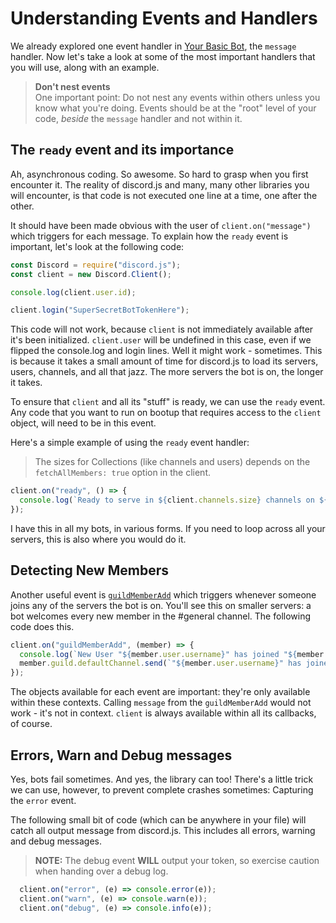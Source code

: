 # Understanding Events and Handlers

We already explored one event handler in [Your Basic Bot](your-basic-client.html), the `message` handler. Now let's take a look at some of the most important handlers that you will use, along with an example.

> **Don't nest events**  
> One important point: Do not nest any events within others unless you know what you're doing. Events should be at the "root" level of your code, _beside_ the `message` handler and not within it.

## The `ready` event and its importance

Ah, asynchronous coding. So awesome. So hard to grasp when you first encounter it. The reality of discord.js and many, many other libraries you will encounter, is that code is not executed one line at a time, one after the other.

It should have been made obvious with the user of `client.on("message")` which triggers for each message. To explain how the `ready` event is important, let's look at the following code:

```js
const Discord = require("discord.js");
const client = new Discord.Client();

console.log(client.user.id);

client.login("SuperSecretBotTokenHere");
```

This code will not work, because `client` is not immediately available after it's been initialized. `client.user` will be undefined in this case, even if we flipped the console.log and login lines. Well it might work - sometimes. This is because it takes a small amount of time for discord.js to load its servers, users, channels, and all that jazz. The more servers the bot is on, the longer it takes.

To ensure that `client` and all its "stuff" is ready, we can use the `ready` event. Any code that you want to run on bootup that requires access to the `client` object, will need to be in this event.

Here's a simple example of using the `ready` event handler:

> The sizes for Collections \(like channels and users\) depends on the `fetchAllMembers: true` option in the client.

```js
client.on("ready", () => {
  console.log(`Ready to serve in ${client.channels.size} channels on ${client.guilds.size} servers, for a total of ${client.users.size} users.`);
});
```

I have this in all my bots, in various forms. If you need to loop across all your servers, this is also where you would do it.

## Detecting New Members

Another useful event is [`guildMemberAdd`](http://hydrabolt.github.io/discord.js/#!/docs/tag/indev/class/Client?scrollto=guildMemberAdd) which triggers whenever someone joins any of the servers the bot is on. You'll see this on smaller servers: a bot welcomes every new member in the \#general channel. The following code does this.

```js
client.on("guildMemberAdd", (member) => {
  console.log(`New User "${member.user.username}" has joined "${member.guild.name}"` );
  member.guild.defaultChannel.send(`"${member.user.username}" has joined this server`);
});
```

The objects available for each event are important: they're only available within these contexts. Calling `message` from the `guildMemberAdd` would not work - it's not in context. `client` is always available within all its callbacks, of course.

## Errors, Warn and Debug messages

Yes, bots fail sometimes. And yes, the library can too! There's a little trick we can use, however, to prevent complete crashes sometimes: Capturing the `error` event.

The following small bit of code \(which can be anywhere in your file\) will catch all output message from discord.js. This includes all errors, warning and debug messages.

> **NOTE:** The debug event **WILL** output your token, so exercise caution when handing over a debug log.

```js
  client.on("error", (e) => console.error(e));
  client.on("warn", (e) => console.warn(e));
  client.on("debug", (e) => console.info(e));
```



